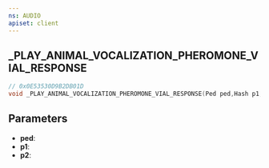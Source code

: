 ```yaml
---
ns: AUDIO
apiset: client
---
```

## _PLAY_ANIMAL_VOCALIZATION_PHEROMONE_VIAL_RESPONSE

```c
// 0x0E53530D9B2DB01D
void _PLAY_ANIMAL_VOCALIZATION_PHEROMONE_VIAL_RESPONSE(Ped ped,Hash p1,BOOL p2);
```


## Parameters
* **ped**:
* **p1**:
* **p2**: